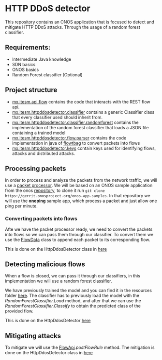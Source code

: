 # HTTP DDoS detector 
This repository contains an ONOS application that is focused to detect and mitigate HTTP DDoS attacks. Through the usage of a random forest classifier.

## Requirements:
- Intermediate Java knowledge
- SDN basics
- ONOS basics
- Random Forest classifier (Optional)

## Project structure
- [mx.itesm.api.flow](./src/main/java/mx/itesm/api/flow) contains the code that interacts with the REST flow api.
- [mx.itesm.httpddosdetector.classifier](./src/main/java/mx/itesm/httpddosdetector/classifier) contains a generic Classifier class that every classifier used should inherit from.
- [mx.itesm.httpddosdetector.classifier.randomforest](./src/main/java/mx/itesm/httpddosdetector/classifier/randomforest) contains the implementation of the random forest classifier that loads a JSON file containing a trained model
- [mx.itesm.httpddosdetector.flow.parser](./src/main/java/mx/itesm/httpddosdetector/flow/parser) contains the code implementation in java of [flowtbag](https://github.com/DanielArndt/flowtbag) to convert packets into flows
- [mx.itesm.httpddosdetector.keys](./src/main/java/mx/itesm/httpddosdetector/keys) contain keys used for identifying flows, attacks and distributed attacks.

## Processing packets 
In order to process and analyze the packets from the network traffic, we will use a [packet processor](http://api.onosproject.org/1.7.0/org/onosproject/net/packet/PacketProcessor.html). We will be based on an ONOS sample application from the onos [repository](https://wiki.onosproject.org/display/ONOS/Building+the+ONOS+Sample+Apps), to clone it run `git clone https://gerrit.onosproject.org/onos-app-samples`. In that repository we will use the **oneping** sample app, which process a packet and just allow one ping per minute.

### Converting packets into flows
Afte we have the packet processor ready, we need to convert the packets into flows so we can pass them through our classifier. To convert them we use the [FlowData](./flow/parser/FlowData.java) class to append each packet to its corresponding flow. 

This is done on the HttpDdosDetector class in [here](./src/main/java/mx/itesm/httpddosdetector/HttpDdosDetector.java#L135-L70)

## Detecting malicious flows
When a flow is closed, we can pass it through our classifiers, in this implementation we will use a random forest classifier. 

We have previously trained the model and you can find it in the resources folder [here](./src/main/resources/models/random_forest_bin.json). The classifier has to previously load the model with the _RandomForestClassifier.Load_ method, and after that we can use the _RandomForestClassifier.Classify_ to obtain the predicted class of the provided flow.

This is done on the HttpDdosDetector [here](./src/main/java/mx/itesm/httpddosdetector/HttpDdosDetector.java#L172-L202)

## Mitigating attacks

To mitigate we will use the [FlowApi](./src/main/java/mx/itesm/api/flow/FlowApi.java)_.postFlowRule_ method. The mitigation is done on the HttpDdosDetector class in [here](./src/main/java/mx/itesm/httpddosdetector/HttpDdosDetector.java#L204-L247)
